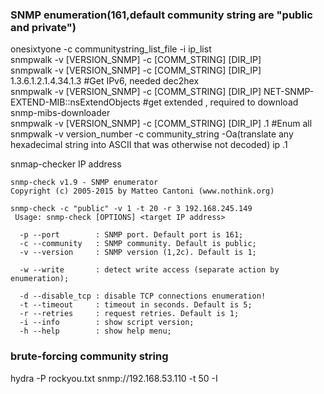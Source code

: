 ### SNMP enumeration(161,default community string are "public and private")
onesixtyone -c communitystring_list_file -i ip_list  
snmpwalk -v [VERSION_SNMP] -c [COMM_STRING] [DIR_IP]  
snmpwalk -v [VERSION_SNMP] -c [COMM_STRING] [DIR_IP] 1.3.6.1.2.1.4.34.1.3 #Get IPv6, needed dec2hex  
snmpwalk -v [VERSION_SNMP] -c [COMM_STRING] [DIR_IP] NET-SNMP-EXTEND-MIB::nsExtendObjects #get extended  , required to download snmp-mibs-downloader  
snmpwalk -v [VERSION_SNMP] -c [COMM_STRING] [DIR_IP] .1 #Enum all  
snmpwalk -v version_number -c community_string -Oa(translate any hexadecimal string into ASCII that was otherwise not decoded) ip .1 

snmap-checker IP address
```
snmp-check v1.9 - SNMP enumerator
Copyright (c) 2005-2015 by Matteo Cantoni (www.nothink.org)

snmp-check -c "public" -v 1 -t 20 -r 3 192.168.245.149
 Usage: snmp-check [OPTIONS] <target IP address>

  -p --port        : SNMP port. Default port is 161;
  -c --community   : SNMP community. Default is public;
  -v --version     : SNMP version (1,2c). Default is 1;

  -w --write       : detect write access (separate action by enumeration);

  -d --disable_tcp : disable TCP connections enumeration!
  -t --timeout     : timeout in seconds. Default is 5;
  -r --retries     : request retries. Default is 1; 
  -i --info        : show script version;
  -h --help        : show help menu;

```
### brute-forcing community string
hydra -P rockyou.txt snmp://192.168.53.110 -t 50 -I
